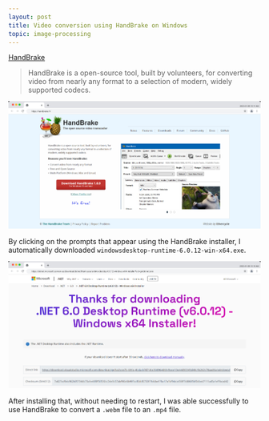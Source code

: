 ```yaml
---
layout: post
title: Video conversion using HandBrake on Windows
topic: image-processing
---
```


[HandBrake](https://handbrake.fr/) 

> HandBrake is a open-source tool, built by volunteers, for converting video from nearly any format to a selection of modern, widely supported codecs.

[![HandBrake: Open Source Video Transcoder](/images/HandBrake/HandBrake_Transcoder.png)](https://handbrake.fr/)

By clicking on the prompts that appear using the HandBrake installer, I automatically downloaded
`windowsdesktop-runtime-6.0.12-win-x64.exe`.

![.NET 6.0 Desktop Runtime (v6.0.12) - Windows x64 Installer](/images/HandBrake/dot-NET-6-0-runtime.png)

After installing that, without needing to restart, I was able successfully to use HandBrake to
convert a `.webm` file to an `.mp4` file.
